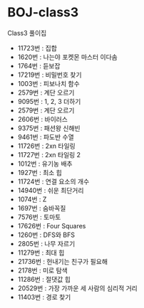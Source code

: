 # BOJ-class3
Class3 풀이집

- 11723번 : 집합 
- 1620번 : 나는야 포켓몬 마스터 이다솜
- 1764번 : 듣보잡
- 17219번 : 비밀번호 찾기
- 1003번 : 피보나치 함수
- 2579번 : 계단 오르기
- 9095번 : 1, 2, 3 더하기
- 2579번 : 계단 오르기
- 2606번 : 바이러스
- 9375번 : 패션왕 신해빈
- 9461번 : 파도반 수열
- 11726번 : 2xn 타일링
- 11727번 : 2xn 타일링 2
- 1012번 : 유기농 배추
- 1927번 : 최소 힙
- 11724번 : 연결 요소의 개수
- 14940번 : 쉬운 최단거리
- 1074번 : Z
- 1697번 : 숨바꼭질
- 7576번 : 토마토
- 17626번 : Four Squares
- 1260번 : DFS와 BFS
- 2805번 : 나무 자르기
- 11279번 : 최대 힙
- 21736번 : 헌내기는 친구가 필요해
- 2178번 : 미로 탐색
- 11286번 : 절댓값 힙
- 20529번 : 가장 가까운 세 사람의 심리적 거리
- 11403번 : 경로 찾기